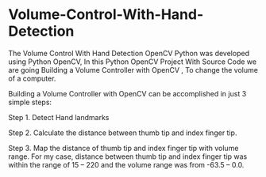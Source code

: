 # Volume-Control-With-Hand-Detection

The Volume Control With Hand Detection OpenCV Python was developed using Python OpenCV, In this Python OpenCV Project With Source Code we are going Building a Volume Controller with OpenCV , To change the volume of a computer.

Building a Volume Controller with OpenCV can be accomplished in just 3 simple steps:

<p>Step 1. Detect Hand landmarks</p>
<p>Step 2. Calculate the distance between thumb tip and index finger tip.</p>
<p>Step 3. Map the distance of thumb tip and index finger tip with volume range. For my case, distance between thumb tip and index finger tip was within the range of 15 – 220 and the volume range was from -63.5 – 0.0.</p>


